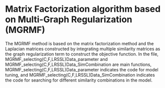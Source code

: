 # Matrix Factorization algorithm based on Multi-Graph Regularization (MGRMF)
The MGRMF method is based on the matrix factorization method and the Laplacian matrices constructed by integrating multiple similarity matrices as the graph regularization term to construct the objective function. In the file, MGRMF_selecting(C,F,LRSSL)Data_parameter and MGRMF_selecting(C,F,LRSSL)Data_SimCombination are main functions, MGRMF_selecting(C,F,LRSSL)Data_parameter indicates the code for model tuning, and MGRMF_selecting(C,F,LRSSL)Data_SimCombination indicates the code for searching for different similarity combinations in the model.
